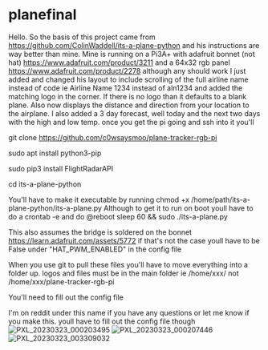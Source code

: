 # planefinal
Hello.
So the basis of this project came from https://github.com/ColinWaddell/its-a-plane-python and his instructions are way better than mine. Mine is running on a Pi3A+ with adafruit bonnet (not hat) https://www.adafruit.com/product/3211 and a 64x32 rgb panel https://www.adafruit.com/product/2278 although any should work
I just added and changed his layout to include scrolling of the full airline name instead of code ie Airline Name 1234 instead of aln1234 and added the matching logo in the corner. If there is no logo than it defaults to a blank plane. Also now displays the distance and direction from your location to the airplane.
I also added a 3 day forecast, well today and the next two days with the high and low temp. 
once you get the pi going and ssh into it you'll

git clone https://github.com/c0wsaysmoo/plane-tracker-rgb-pi

sudo apt install python3-pip

sudo pip3 install FlightRadarAPI

cd its-a-plane-python


You'll have to make it executable by running chmod +x /home/path/its-a-plane-python/its-a-plane.py
Although to get it to run on boot youll have to do a crontab -e and do @reboot sleep 60 && sudo ./its-a-plane.py

This also assumes the bridge is soldered on the bonnet https://learn.adafruit.com/assets/5772 if that's not the case youll have to be False under "HAT_PWM_ENABLED" in the config file

When you use git to pull these files you'll have to move everything into a folder up. logos and files must be in the main folder ie /home/xxx/ not /home/xxx/plane-tracker-rgb-pi

You'll need to fill out the config file

I'm on reddit under this name if you have any questions or let me know if you make this. youll have to fill out the config file though
![PXL_20230323_000203495](https://user-images.githubusercontent.com/127139588/227799263-05bafba3-a847-4832-8635-f495ca50358b.jpg)
![PXL_20230323_000207446](https://user-images.githubusercontent.com/127139588/227799264-3d6b1132-a177-4c56-ae65-a33387daacf2.jpg)
![PXL_20230323_003309032](https://user-images.githubusercontent.com/127139588/227799265-e80bd531-704b-440d-8b6f-0e2a6b373294.jpg)


